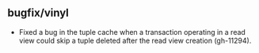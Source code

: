 ## bugfix/vinyl

* Fixed a bug in the tuple cache when a transaction operating in a read view
  could skip a tuple deleted after the read view creation (gh-11294).
